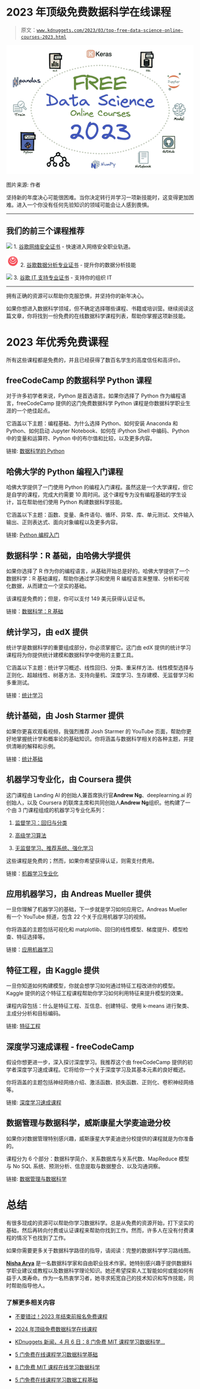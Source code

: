 # 2023 年顶级免费数据科学在线课程

> 原文：[`www.kdnuggets.com/2023/03/top-free-data-science-online-courses-2023.html`](https://www.kdnuggets.com/2023/03/top-free-data-science-online-courses-2023.html)

![2023 年顶级免费数据科学在线课程](img/f73c76dfc0b167dd729c70e806e0a745.png)

图片来源: 作者

坚持新的年度决心可能很困难。当你决定转行并学习一项新技能时，这变得更加困难。进入一个你没有任何先验知识的领域可能会让人感到畏惧。

* * *

## 我们的前三个课程推荐

![](img/0244c01ba9267c002ef39d4907e0b8fb.png) 1\. [谷歌网络安全证书](https://www.kdnuggets.com/google-cybersecurity) - 快速进入网络安全职业轨道。

![](img/e225c49c3c91745821c8c0368bf04711.png) 2\. [谷歌数据分析专业证书](https://www.kdnuggets.com/google-data-analytics) - 提升你的数据分析技能

![](img/0244c01ba9267c002ef39d4907e0b8fb.png) 3\. [谷歌 IT 支持专业证书](https://www.kdnuggets.com/google-itsupport) - 支持你的组织 IT

* * *

拥有正确的资源可以帮助你克服恐惧，并坚持你的新年决心。

如果你想进入数据科学领域，但不确定选择哪些课程、书籍或培训营。继续阅读这篇文章，你将找到一份免费的在线数据科学课程列表，帮助你掌握这项新技能。

# 2023 年优秀免费课程

所有这些课程都是免费的，并且已经获得了数百名学生的高度信任和高评价。

## freeCodeCamp 的数据科学 Python 课程

对于许多初学者来说，Python 是首选语言。如果你选择了 Python 作为编程语言，freeCodeCamp 提供的这门免费数据科学 Python 课程是你数据科学职业生涯的一个绝佳起点。

它涵盖以下主题：编程基础、为什么选择 Python、如何安装 Anaconda 和 Python、如何启动 Jupyter Notebook、如何在 iPython Shell 中编码、Python 中的变量和运算符、Python 中的布尔值和比较，以及更多内容。

链接: [数据科学的 Python](https://www.youtube.com/watch?v=LHBE6Q9XlzI)

## 哈佛大学的 Python 编程入门课程

哈佛大学提供了一门使用 Python 的编程入门课程。虽然这是一个大学课程，但它是自学的课程，完成大约需要 10 周时间。这个课程专为没有编程基础的学生设计，旨在帮助他们使用 Python 构建数据科学技能。

它涵盖以下主题：函数、变量、条件语句、循环、异常、库、单元测试、文件输入输出、正则表达式、面向对象编程以及更多内容。

链接: [Python 编程入门](https://www.edx.org/course/cs50s-introduction-to-programming-with-python)

## 数据科学：R 基础，由哈佛大学提供

如果你选择了 R 作为你的编程语言，从基础开始总是好的。哈佛大学提供了一个数据科学：R 基础课程，帮助你通过学习和使用 R 编程语言来整理、分析和可视化数据，从而建立一个坚实的基础。

该课程是免费的；但是，你可以支付 149 美元获得认证证书。

链接：[数据科学：R 基础](https://pll.harvard.edu/course/data-science-r-basics)

## 统计学习，由 edX 提供

统计学是数据科学的重要组成部分，你必须掌握它。这门由 edX 提供的统计学习课程将为你提供统计建模和数据科学中使用的主要工具。

它涵盖以下主题：统计学习概述、线性回归、分类、重采样方法、线性模型选择与正则化、超越线性、树基方法、支持向量机、深度学习、生存建模、无监督学习和多重测试。

链接：[统计学习](https://www.edx.org/course/statistical-learning)

## 统计基础，由 Josh Starmer 提供

如果你更喜欢观看视频，我强烈推荐 Josh Starmer 的 YouTube 页面，帮助你更好地掌握统计学和概率论的基础知识。你将涵盖与数据科学相关的各种主题，并提供清晰的解释和示例。

链接：[统计基础](https://www.youtube.com/playlist?list=PLblh5JKOoLUK0FLuzwntyYI10UQFUhsY9)

## 机器学习专业化，由 Coursera 提供

这门课程由 Landing AI 的创始人兼首席执行官**Andrew Ng**、deeplearning.ai 的创始人，以及 Coursera 的联席主席和共同创始人**Andrew Ng**组织。他构建了一个由 3 门课程组成的机器学习专业化系列：

1.  [监督学习：回归与分类](https://gb.coursera.org/learn/machine-learning)

1.  [高级学习算法](https://gb.coursera.org/learn/advanced-learning-algorithms?specialization=machine-learning-introduction)

1.  [无监督学习、推荐系统、强化学习](https://gb.coursera.org/learn/unsupervised-learning-recommenders-reinforcement-learning?specialization=machine-learning-introduction)

这些课程是免费的；然而，如果你希望获得认证，则需支付费用。

链接：[机器学习专业化](https://www.coursera.org/specializations/machine-learning-introduction)

## 应用机器学习，由 Andreas Mueller 提供

一旦你理解了机器学习的基础，下一步就是学习如何应用它。Andreas Mueller 有一个 YouTube 频道，包含 22 个关于应用机器学习的视频。

你将涵盖的主题包括可视化和 matplotlib、回归的线性模型、梯度提升、模型检查、特征选择等。

链接：[应用机器学习](https://www.youtube.com/watch?v=d79mzijMAw0&list=PL_pVmAaAnxIRnSw6wiCpSvshFyCREZmlM)

## 特征工程，由 Kaggle 提供

一旦你知道如何构建模型，你就会想学习如何通过特征工程改进你的模型。Kaggle 提供的这个特征工程课程帮助你学习如何利用特征来提升模型的效果。

课程内容包括：什么是特征工程、互信息、创建特征、使用 k-means 进行聚类、主成分分析和目标编码。

链接: [特征工程](https://www.kaggle.com/learn/feature-engineering)

## 深度学习速成课程 - freeCodeCamp

假设你想更进一步，深入探讨深度学习。我推荐这个由 freeCodeCamp 提供的初学者深度学习速成课程。它将给你一个关于深度学习及其基本元素的良好概述。

你将涵盖的主题包括神经网络介绍、激活函数、损失函数、正则化、卷积神经网络等。

链接: [深度学习速成课程](https://www.youtube.com/watch?v=VyWAvY2CF9c)

## 数据管理与数据科学，威斯康星大学麦迪逊分校

如果你对数据管理特别感兴趣，威斯康星大学麦迪逊分校提供的课程就是为你准备的。

课程分为 6 个部分：数据科学简介、关系数据库与关系代数、MapReduce 模型与 No SQL 系统、预测分析、信息提取与数据整合、以及沟通洞察。

链接: [数据管理与数据科学](https://thodrek.github.io/cs639_spring19/)

# 总结

有很多现成的资源可以帮助你学习数据科学。总是从免费的资源开始，打下坚实的基础，然后再转向付费或认证课程来帮助你找到工作。然而，许多人在没有付费课程的情况下也找到了工作。

如果你需要更多关于数据科学路径的指导，请阅读：完整的数据科学学习路线图。

**[Nisha Arya](https://www.linkedin.com/in/nisha-arya-ahmed/)** 是一名数据科学家和自由职业技术作家。她特别感兴趣于提供数据科学职业建议或教程以及数据科学理论知识。她还希望探索人工智能如何或能如何有益于人类寿命。作为一名热衷学习者，她寻求拓宽自己的技术知识和写作技能，同时帮助指导他人。

### 了解更多相关内容

+   [不要错过！2023 年结束前报名免费课程](https://www.kdnuggets.com/dont-miss-out-enroll-in-free-courses-before-2023-ends)

+   [2024 年顶级免费数据科学在线课程](https://www.kdnuggets.com/top-free-data-science-online-courses-for-2024)

+   [KDnuggets 新闻，4 月 6 日：8 门免费 MIT 课程学习数据科学…](https://www.kdnuggets.com/2022/n14.html)

+   [5 门免费在线课程学习数据科学基础](https://www.kdnuggets.com/5-free-online-courses-to-learn-data-science-fundamentals)

+   [8 门免费 MIT 课程在线学习数据科学](https://www.kdnuggets.com/2022/03/8-free-mit-courses-learn-data-science-online.html)

+   [5 门免费在线课程学习数据工程基础](https://www.kdnuggets.com/5-free-online-courses-to-learn-data-engineering-fundamentals)
